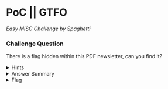# PoC || GTFO

<i>Easy MISC Challenge by Spaghetti</i>
		
### Challenge Question

There is a flag hidden within this PDF newsletter, can you find it?

<details> 
  <summary>Hints</summary>
  <ol>
   <li>Look into PDF objects and artifacts.</li>
  </ol>
</details>

<details> 
  <summary>Answer Summary</summary>
  &emsp;The flag is in the variable name for the email text field. There are lots of tools to get a data dump from the PDF, I used PDF toolkit.<br><br>
  &emsp;Run the command:   'pdftk poc-or-gtfo.pdf dump_data_fields output data_fields'
</details>

<details> 
  <summary>Flag</summary>
  &emsp;<b>clubeh{d4t4_f131d5_dump_g8fas6}</b>
</details>

